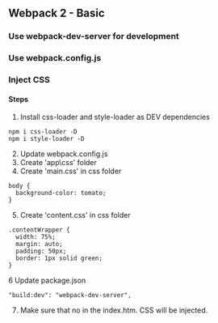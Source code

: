 ## Webpack 2 - Basic

### Use webpack-dev-server for development
### Use webpack.config.js 
### Inject CSS 

#### Steps
1. Install css-loader and style-loader as DEV dependencies
  ```
  npm i css-loader -D
  npm i style-loader -D
  ```
2. Update webpack.config.js
3. Create 'app\css' folder
4. Create 'main.css' in css folder
  ```
  body {
    background-color: tomato;
  }
  ```
5. Create 'content.css' in css folder
  ```
  .contentWrapper {
    width: 75%;
    margin: auto;
    padding: 50px;
    border: 1px solid green;
  }
  ```
6 Update package.json 
  ```
  "build:dev": "webpack-dev-server",
  ```
7. Make sure that no <link> in the index.htm.  CSS will be injected.